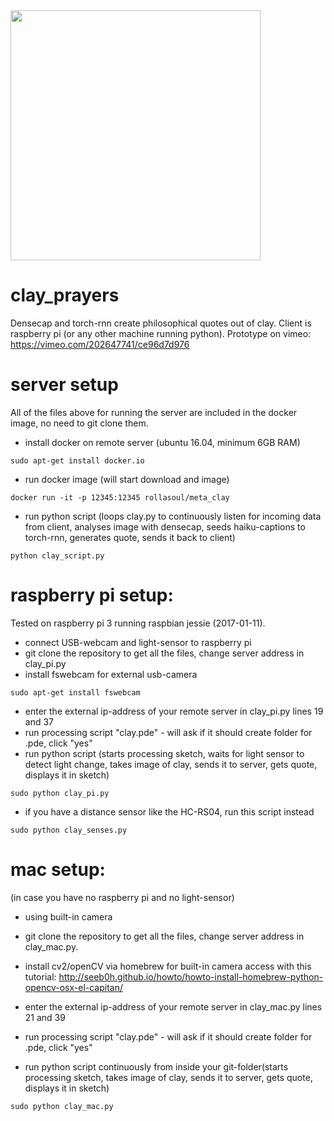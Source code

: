 <img src="https://github.com/rollasoul/clay_prayers/blob/master/16265646_243260219456703_1608198604390170781_n.jpg" width="400">

# clay_prayers
Densecap and torch-rnn create philosophical quotes out of clay. Client is raspberry pi (or any other machine running python).
Prototype on vimeo: https://vimeo.com/202647741/ce96d7d976  

# server setup

All of the files above for running the server are included in the docker image, no need to git clone them.

- install docker on remote server (ubuntu 16.04, minimum 6GB RAM)
```
sudo apt-get install docker.io
```

- run docker image (will start download and image)
```
docker run -it -p 12345:12345 rollasoul/meta_clay
```
- run python script (loops clay.py to continuously listen for incoming data from client, analyses image with densecap, seeds haiku-captions to torch-rnn, generates quote, sends it back to client)
```
python clay_script.py
```

# raspberry pi setup:
Tested on raspberry pi 3 running raspbian jessie (2017-01-11).
- connect USB-webcam and light-sensor to raspberry pi
- git clone the repository to get all the files, change server address in clay_pi.py
- install fswebcam for external usb-camera
```
sudo apt-get install fswebcam
```
- enter the external ip-address of your remote server in clay_pi.py lines 19 and 37
- run processing script "clay.pde" - will ask if it should create folder for .pde, click "yes"
- run python script (starts processing sketch, waits for light sensor to detect light change, takes image of clay, sends it to server, gets quote, displays it in sketch)
```
sudo python clay_pi.py
```
- if you have a distance sensor like the HC-RS04, run this script instead
```
sudo python clay_senses.py
```

# mac setup:
(in case you have no raspberry pi and no light-sensor)
- using built-in camera
- git clone the repository to get all the files, change server address in clay_mac.py.
- install cv2/openCV via homebrew for built-in camera access with this tutorial: http://seeb0h.github.io/howto/howto-install-homebrew-python-opencv-osx-el-capitan/
- enter the external ip-address of your remote server in clay_mac.py lines 21 and 39

- run processing script "clay.pde" - will ask if it should create folder for .pde, click "yes"
- run python script continuously from inside your git-folder(starts processing sketch, takes image of clay, sends it to server, gets quote, displays it in sketch)
```
sudo python clay_mac.py
```
